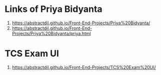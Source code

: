 # Links of Priya Bidyanta 

1) https://abstractdil.github.io/Front-End-Projects/Priya%20Bidyanta/
2) https://abstractdil.github.io/Front-End-Projects/Priya%20Bidyanta/priya.html

# TCS Exam UI

1) https://abstractdil.github.io/Front-End-Projects/TCS%20Exam%20UI/
